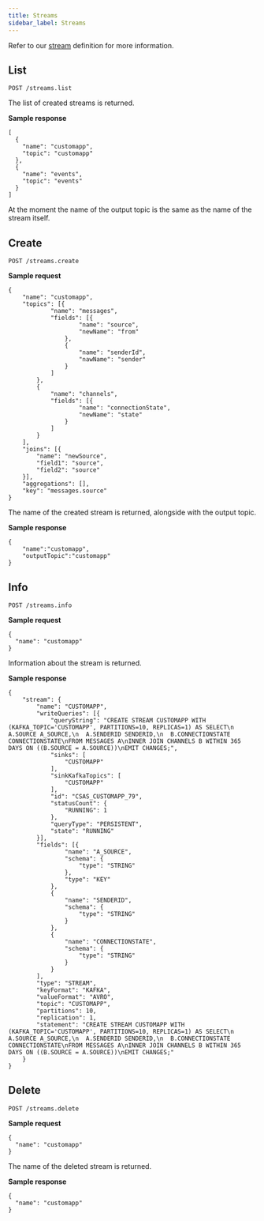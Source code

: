 ```yaml
---
title: Streams
sidebar_label: Streams
---
```


Refer to our [stream](getting-started/glossary.md#stream) definition
for more information.

## List

`POST /streams.list`

The  list of created streams is returned.

**Sample response**

```json5
[
  {
    "name": "customapp",
    "topic": "customapp"
  },
  {
    "name": "events",
    "topic": "events"
  }
]
```

At the moment the name of the output topic is the same as the name of the stream itself.

## Create

`POST /streams.create`

**Sample request**

```json5
{
    "name": "customapp",
    "topics": [{
            "name": "messages",
            "fields": [{
                    "name": "source",
                    "newName": "from"
                },
                {
                    "name": "senderId",
                    "nawName": "sender"
                }
            ]
        },
        {
            "name": "channels",
            "fields": [{
                    "name": "connectionState",
                    "newName": "state"
                }
            ]
        }
    ],
    "joins": [{
        "name": "newSource",
        "field1": "source",
        "field2": "source"
    }],
    "aggregations": [],
    "key": "messages.source"
}
```

The name of the created stream is returned, alongside with the output topic.

**Sample response**

```json5
{
    "name":"customapp",
    "outputTopic":"customapp"
}
```

## Info

`POST /streams.info`

**Sample request**

```json5
{
  "name": "customapp"
}
```

Information about the stream is returned.

**Sample response**

```json5
{
	"stream": {
		"name": "CUSTOMAPP",
		"writeQueries": [{
			"queryString": "CREATE STREAM CUSTOMAPP WITH (KAFKA_TOPIC='CUSTOMAPP', PARTITIONS=10, REPLICAS=1) AS SELECT\n  A.SOURCE A_SOURCE,\n  A.SENDERID SENDERID,\n  B.CONNECTIONSTATE CONNECTIONSTATE\nFROM MESSAGES A\nINNER JOIN CHANNELS B WITHIN 365 DAYS ON ((B.SOURCE = A.SOURCE))\nEMIT CHANGES;",
			"sinks": [
				"CUSTOMAPP"
			],
			"sinkKafkaTopics": [
				"CUSTOMAPP"
			],
			"id": "CSAS_CUSTOMAPP_79",
			"statusCount": {
				"RUNNING": 1
			},
			"queryType": "PERSISTENT",
			"state": "RUNNING"
		}],
		"fields": [{
				"name": "A_SOURCE",
				"schema": {
					"type": "STRING"
				},
				"type": "KEY"
			},
			{
				"name": "SENDERID",
				"schema": {
					"type": "STRING"
				}
			},
			{
				"name": "CONNECTIONSTATE",
				"schema": {
					"type": "STRING"
				}
			}
		],
		"type": "STREAM",
		"keyFormat": "KAFKA",
		"valueFormat": "AVRO",
		"topic": "CUSTOMAPP",
		"partitions": 10,
		"replication": 1,
		"statement": "CREATE STREAM CUSTOMAPP WITH (KAFKA_TOPIC='CUSTOMAPP', PARTITIONS=10, REPLICAS=1) AS SELECT\n  A.SOURCE A_SOURCE,\n  A.SENDERID SENDERID,\n  B.CONNECTIONSTATE CONNECTIONSTATE\nFROM MESSAGES A\nINNER JOIN CHANNELS B WITHIN 365 DAYS ON ((B.SOURCE = A.SOURCE))\nEMIT CHANGES;"
	}
}
```

## Delete

`POST /streams.delete`

**Sample request**

```json5
{
  "name": "customapp"
}
```

The name of the deleted stream is returned.

**Sample response**

```json5
{
  "name": "customapp"
}
```
